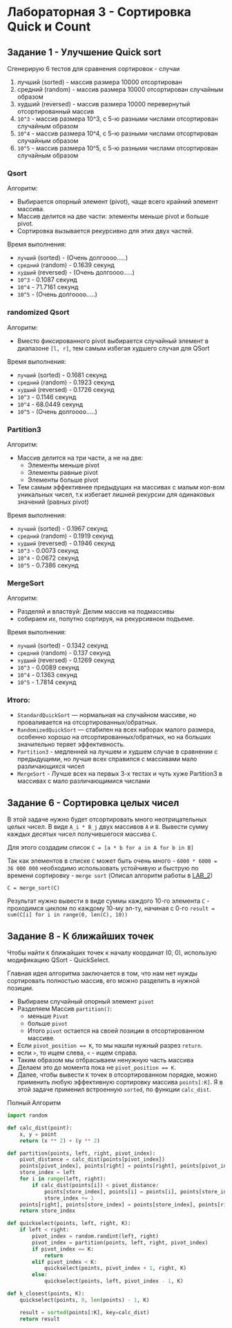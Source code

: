 # Лабораторная 3 - Сортировка Quick и Count
## Задание 1 - Улучшение Quick sort

Сгенерирую 6 тестов для сравнения сортировок - случаи
1) лучший (sorted) - массив размера 10000 отсортирован 
2) средний (random) - массив размера 10000 отсортирован случайным образом
3) худший (reversed) - массив размера 10000 перевернутый отсортированный массив
4) `10^3` - массив размера 10^3, с 5-ю разными числами отсортирован случайным образом
5) `10^4` - массив размера 10^4, с 5-ю разными числами отсортирован случайным образом
6) `10^5` - массив размера 10^5, с 5-ю разными числами отсортирован случайным образом


### Qsort
Алгоритм:
- Выбирается опорный элемент (pivot), чаще всего крайний элемент массива.
- Массив делится на две части: элементы меньше pivot и больше pivot.
- Сортировка вызывается рекурсивно для этих двух частей.

Время выполнения:
- `лучший` (sorted) - (Очень долгоооо.....)
- `средний` (random) - 0.1639 секунд
- `худший` (reversed) - (Очень долгоооо.....)
- `10^3` - 0.1087 секунд
- `10^4` - 71.7161 секунд
- `10^5` - (Очень долгоооо.....)

### randomized Qsort
Алгоритм:
- Вместо фиксированного pivot выбирается случайный элемент в диапазоне `[l, r]`, 
тем самым избегая худшего случая для QSort

Время выполнения:
- `лучший` (sorted) - 0.1681 секунд
- `средний` (random) - 0.1923 секунд
- `худший` (reversed) - 0.1726 секунд
- `10^3` - 0.1146 секунд
- `10^4` - 68.0449 секунд
- `10^5` - (Очень долгоооо.....)

### Partition3
Алгоритм:
- Массив делится на три части, а не на две:
  - Элементы меньше pivot
  - Элементы равные pivot
  - Элементы больше pivot
- Тем самым эффективнее предыдущих на массивах с малым кол-вом уникальных чисел,
т.к избегает лишней рекурсии для одинаковых значений (равных pivot)

Время выполнения:
- `лучший` (sorted) - 0.1967 секунд
- `средний` (random) - 0.1919 секунд
- `худший` (reversed) - 0.1946 секунд
- `10^3` - 0.0073 секунд
- `10^4` - 0.0672 секунд
- `10^5` - 0.7386 секунд

### MergeSort
Алгоритм:
- Разделяй и властвуй: Делим массив на подмассивы
- собираем их, попутно сортируя, на рекурсивном подъеме. 

Время выполнения:
- `лучший` (sorted) - 0.1342 секунд
- `средний` (random) - 0.137 секунд
- `худший` (reversed) - 0.1269 секунд
- `10^3` - 0.0089 секунд
- `10^4` - 0.1363 секунд
- `10^5` - 1.7814 секунд


### Итого:
- `StandardQuickSort` — нормальная на случайном массиве, но проваливается на отсортированных/обратных.
- `RandomizedQuickSort` — стабилен на всех наборах малого размера, особенно хорошо на отсортированных/обратных, но на больших значительно теряет эффективность.
- `Partition3` - медленней на лучшем и худшем случае в сравнении с предыдущими, но лучше всех справился с массивами мало различающихся чисел
- `MergeSort` - Лучше всех на первых 3-х тестах и чуть хуже Partition3 в массивах с мало различающимися числами


## Задание 6 - Сортировка целых чисел
В этой задаче нужно будет отсортировать много неотрицательных целых чисел.
В виде `A_i * B_j` двух массивов `A` и `В`. Вывести сумму каждых десятых чисел получившегося массива `C`.

Для этого создадим список `C = [a * b for a in A for b in B]`

Так как элементов в списке `C` может быть очень много - `6000 * 6000 = 36 000 000` необходимо использовать устойчивую 
и быструю по времени сортировку - `merge sort` (Описал алгоритм работы в [LAB_2](../LAB_2/README.md))

`C = merge_sort(C)`

Результат нужно вывести в виде суммы каждого 10-го элемента `C` - проходимся циклом по каждому 10-му эл-ту, начиная с 0-го
`result = sum(C[i] for i in range(0, len(C), 10))`


## Задание 8 - K ближайших точек
Чтобы найти `K` ближайших точек к началу координат (0, 0), использую модификацию QSort - QuickSelect.

Главная идея алгоритма заключается в том, что нам нет нужды сортировать полностью массив, его можно разделить в нужной позиции.
- Выбираем случайный опорный элемент `pivot`
- Разделяем Массив `partition()`:
  - меньше `Pivot`
  - больше `pivot`
  - Итого `pivot` остается на своей позиции в отсортированном массиве.
- Если `pivot_position == K`, то мы нашли нужный разрез `return`.
- если `>`, то ищем слева, `<` - ищем справа.
- Таким образом мы отбрасываем ненужную часть массива
- Делаем это до момента пока не `pivot_position == K`.
- Далее, чтобы вывести `К` точек в отсортированном порядке, можно применить любую эффективную сортировку массива `points[:K]`.
Я в этой задаче применил встроенную `sorted`, по функции `calc_dist`.

Полный Алгоритм
```python
import random

def calc_dist(point):
    x, y = point
    return (x ** 2) + (y ** 2)

def partition(points, left, right, pivot_index):
    pivot_distance = calc_dist(points[pivot_index])
    points[pivot_index], points[right] = points[right], points[pivot_index]
    store_index = left
    for i in range(left, right):
        if calc_dist(points[i]) < pivot_distance:
            points[store_index], points[i] = points[i], points[store_index]
            store_index += 1
    points[right], points[store_index] = points[store_index], points[right]
    return store_index

def quickselect(points, left, right, K):
    if left < right:
        pivot_index = random.randint(left, right)
        pivot_index = partition(points, left, right, pivot_index)
        if pivot_index == K:
            return
        elif pivot_index < K:
            quickselect(points, pivot_index + 1, right, K)
        else:
            quickselect(points, left, pivot_index - 1, K)

def k_closest(points, K):
    quickselect(points, 0, len(points) - 1, K)

    result = sorted(points[:K], key=calc_dist)
    return result
```


